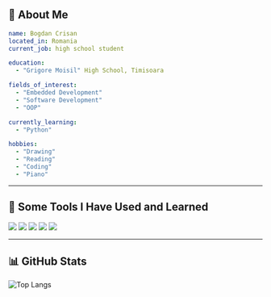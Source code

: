 ## 👋 About Me

```yaml
name: Bogdan Crisan
located_in: Romania
current_job: high school student 

education:
  - "Grigore Moisil" High School, Timisoara

fields_of_interest:
  - "Embedded Development"
  - "Software Development"
  - "OOP"

currently_learning:
  - "Python"

hobbies:
  - "Drawing"
  - "Reading"
  - "Coding"
  - "Piano"

```
---

## 🚀 Some Tools I Have Used and Learned

<p align="left">
  <img src="https://img.shields.io/badge/C-blue?style=for-the-badge&logo=c&logoColor=white" />
  <img src="https://img.shields.io/badge/C++-00599C?style=for-the-badge&logo=c%2B%2B&logoColor=white" />
  <img src="https://img.shields.io/badge/HTML5-E34F26?style=for-the-badge&logo=html5&logoColor=white" />
  <img src="https://img.shields.io/badge/MySQL-4479A1?style=for-the-badge&logo=mysql&logoColor=white" />
  <img src="https://img.shields.io/badge/VS%20Code-007ACC?style=for-the-badge&logo=visual-studio-code&logoColor=white" />
</p>

---

## 📊 GitHub Stats

![Top Langs](https://github-readme-stats.vercel.app/api/top-langs/?username=bogdan1crisan&layout=compact)

